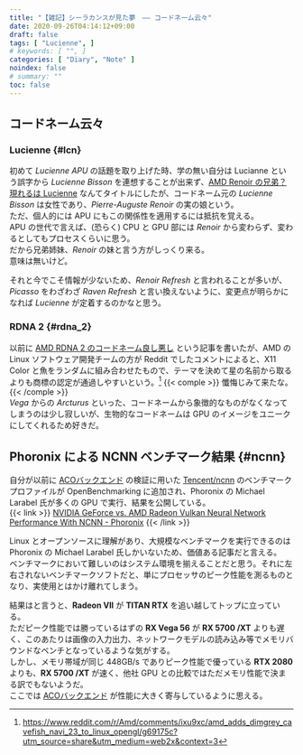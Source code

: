 ```yaml
---
title: "【雑記】シーラカンスが見た夢　―― コードネーム云々"
date: 2020-09-26T04:14:12+09:00
draft: false
tags: [ "Lucienne", ]
# keywords: [ "", ]
categories: [ "Diary", "Note" ]
noindex: false
# summary: ""
toc: false
---
```


## コードネーム云々
### Lucienne {#lcn}

初めて *Lucienne APU* の話題を取り上げた時、学の無い自分は Lucianne という誤字から *Lucienne Bisson* を連想することが出来ず、[AMD Renoir の兄弟？ 現れるは Lucienne](/posts/2020/06/20/amd-lucianne-apu/) なんてタイトルにしたが、コードネーム元の *Lucienne Bisson* は女性であり、*Pierre-Auguste Renoir* の実の娘という。  
ただ、個人的には APU にもこの関係性を適用するには抵抗を覚える。  
APU の世代で言えば、(恐らく) CPU と GPU 部には *Renoir* から変わらず、変わるとしてもプロセスくらいに思う。  
だから兄弟姉妹、*Renoir* の妹と言う方がしっくり来る。  
意味は無いけど。  

それと今でこそ情報が少ないため、*Renoir Refresh* と言われることが多いが、*Picasso* をわざわざ *Raven Refresh* と言い換えないように、変更点が明らかになれば *Lucienne* が定着するのかなと思う。  

### RDNA 2 {#rdna_2}
以前に [AMD RDNA 2 のコードネーム良し悪し](/posts/2020/07/27/rdna_2-codename-good-and-bad/) という記事を書いたが、AMD の Linux ソフトウェア開発チームの方が Reddit でしたコメントによると、X11 Color と魚をランダムに組み合わせたもので、テーマを決めて星の名前から取るよりも商標の認定が通過しやすいという。[^codename-random]  {{< comple >}} 懺悔じみて来たな。{{< /comple >}}  
*Vega* からの *Arcturus* といった、コードネームから象徴的なものがなくなってしまうのは少し寂しいが、生物的なコードネームは GPU のイメージをユニークにしてくれるため好きだ。  

[^codename-random]: <https://www.reddit.com/r/Amd/comments/ixu9xc/amd_adds_dimgrey_cavefish_navi_23_to_linux_opengl/g69175c?utm_source=share&utm_medium=web2x&context=3>

## Phoronix による NCNN ベンチマーク結果 {#ncnn}

自分が以前に [ACOバックエンド](/tags/aco) の検証に用いた [Tencent/ncnn](https://github.com/Tencent/ncnn) のベンチマークプロファイルが OpenBenchmarking に追加され、Phoronix の Michael Larabel 氏が多くの GPU で実行、結果を公開している。  
{{< link >}} [NVIDIA GeForce vs. AMD Radeon Vulkan Neural Network Performance With NCNN - Phoronix](https://www.phoronix.com/scan.php?page=article&item=realsr-ncnn-vulkan&num=1) {{< /link >}}

Linux とオープンソースに理解があり、大規模なベンチマークを実行できるのは Phoronix の Michael Larabel 氏しかいないため、価値ある記事だと言える。  
ベンチマークにおいて難しいのはシステム環境を揃えることだと思う。それに左右されないベンチマークソフトだと、単にプロセッサのピーク性能を測るものとなり、実使用とはかけ離れてしまう。  

結果はと言うと、**Radeon VII** が **TITAN RTX** を追い越してトップに立っている。  
ただピーク性能では勝っているはずの **RX Vega 56** が **RX 5700 /XT** よりも遅く、このあたりは画像の入力出力、ネットワークモデルの読み込み等でメモリバウンドなベンチとなっているような気がする。  
しかし、メモリ帯域が同じ 448GB/s でありピーク性能で優っている **RTX 2080** よりも、**RX 5700 /XT** が速く、他社 GPU との比較ではただメモリ性能で決まる訳でもないようだ。  
ここでは [ACOバックエンド](/tags/aco) が性能に大きく寄与しているように思える。  

